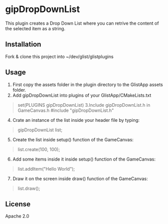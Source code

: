 # gipDropDownList
This plugin creates a Drop Down List where you can retrive the content of the selected item as a string.

## Installation
Fork & clone this project into ~/dev/glist/glistplugins

## Usage
1. First copy the assets folder in the plugin directory to the GlistApp assets folder.
2. Add gipDropDownList into plugins of your GlistApp/CMakeLists.txt
  >set(PLUGINS gipDropDownList)
3.Include gipDropDownList.h in GameCanvas.h
  >#include "gipDropDownList.h"
4. Crate an instance of the list inside your header file by typing:
  >gipDropDownList list;
5. Create the list inside setup() function of the GameCanvas:
  >list.create(100, 100);
6. Add some items inside it inside setup() function of the GameCanvas:
  >list.addItem("Hello World");
7. Draw it on the screen inside draw() function of the GameCanvas:
  >list.draw();

## License
Apache 2.0
